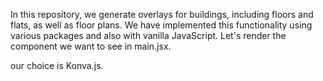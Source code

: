 In this repository, we generate overlays for buildings, including floors and flats, as well as floor plans. We have implemented this functionality using various packages and also with vanilla JavaScript. Let's render the component we want to see in main.jsx.

our choice is Konva.js.
